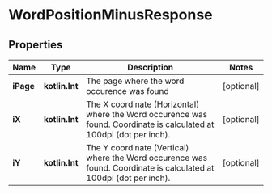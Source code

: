 
# WordPositionMinusResponse

## Properties
Name | Type | Description | Notes
------------ | ------------- | ------------- | -------------
**iPage** | **kotlin.Int** | The page where the word occurence was found |  [optional]
**iX** | **kotlin.Int** | The X coordinate (Horizontal) where the Word occurence was found.  Coordinate is calculated at 100dpi (dot per inch). |  [optional]
**iY** | **kotlin.Int** | The Y coordinate (Vertical) where the Word occurence was found.  Coordinate is calculated at 100dpi (dot per inch). |  [optional]



